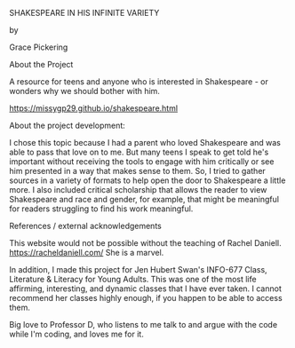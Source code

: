 
SHAKESPEARE IN HIS INFINITE VARIETY

by

Grace Pickering

About the Project

A resource for teens and anyone who is interested in Shakespeare - or wonders why we should bother with him.

https://missygp29.github.io/shakespeare.html

About the project development:

I chose this topic because I had a parent who loved Shakespeare and was able to pass that love on to me. But many teens I speak to get told he's important without receiving the tools to engage with him critically or see him presented in a way that makes sense to them. So, I tried to gather sources in a variety of formats to help open the door to Shakespeare a little more. I also included critical scholarship that allows the reader to view Shakespeare and race and gender, for example, that might be meaningful for readers struggling to find his work meaningful. 

References / external acknowledgements

This website would not be possible without the teaching of Rachel Daniell. https://racheldaniell.com/  She is a marvel. 

In addition, I made this project for Jen Hubert Swan's INFO-677 Class, Literature & Literacy for Young Adults. This was one of the most life affirming, interesting, and dynamic classes that I have ever taken. I cannot recommend her classes highly enough, if you happen to be able to access them. 

Big love to Professor D, who listens to me talk to and argue with the code while I'm coding, and loves me for it.